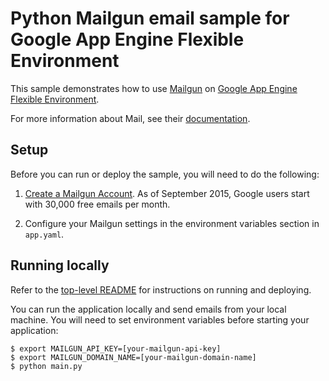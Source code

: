 # Python Mailgun email sample for Google App Engine Flexible Environment

This sample demonstrates how to use [Mailgun](https://www.mailgun.com) on [Google App Engine Flexible Environment](https://cloud.google.com/appengine).

For more information about Mail, see their [documentation](https://documentation.mailgun.com/).

## Setup

Before you can run or deploy the sample, you will need to do the following:

1. [Create a Mailgun Account](http://www.mailgun.com/google). As of September 2015, Google users start with 30,000 free emails per month.

2. Configure your Mailgun settings in the environment variables section in ``app.yaml``.

## Running locally

Refer to the [top-level README](../README.md) for instructions on running and deploying.

You can run the application locally and send emails from your local machine. You
will need to set environment variables before starting your application:

    $ export MAILGUN_API_KEY=[your-mailgun-api-key]
    $ export MAILGUN_DOMAIN_NAME=[your-mailgun-domain-name]
    $ python main.py

